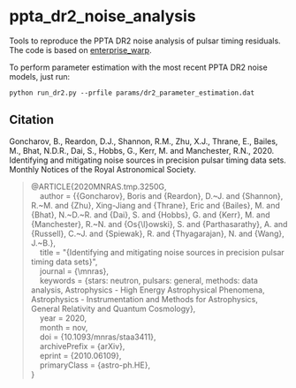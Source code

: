 # ppta_dr2_noise_analysis
Tools to reproduce the PPTA DR2 noise analysis of pulsar timing residuals. The code is based on [enterprise_warp](https://github.com/bvgoncharov/enterprise_warp "enterprise_warp: Wrapper and tools for Enterprise").

To perform parameter estimation with the most recent PPTA DR2 noise models, just run:
```
python run_dr2.py --prfile params/dr2_parameter_estimation.dat
```

## Citation

Goncharov, B., Reardon, D.J., Shannon, R.M., Zhu, X.J., Thrane, E., Bailes, M., Bhat, N.D.R., Dai, S., Hobbs, G., Kerr, M. and Manchester, R.N., 2020. Identifying and mitigating noise sources in precision pulsar timing data sets. Monthly Notices of the Royal Astronomical Society.

> @ARTICLE{2020MNRAS.tmp.3250G,\
> &nbsp;&nbsp;&nbsp;&nbsp;author = {{Goncharov}, Boris and {Reardon}, D.~J. and {Shannon}, R.~M. and {Zhu}, Xing-Jiang and {Thrane}, Eric and {Bailes}, M. and {Bhat}, N.~D.~R. and {Dai}, S. and {Hobbs}, G. and {Kerr}, M. and {Manchester}, R.~N. and {Os{\l}owski}, S. and {Parthasarathy}, A. and {Russell}, C.~J. and {Spiewak}, R. and {Thyagarajan}, N. and {Wang}, J.~B.},\
> &nbsp;&nbsp;&nbsp;&nbsp;title = "{Identifying and mitigating noise sources in precision pulsar timing data sets}",\
> &nbsp;&nbsp;&nbsp;&nbsp;journal = {\mnras},\
> &nbsp;&nbsp;&nbsp;&nbsp;keywords = {stars: neutron, pulsars: general, methods: data analysis, Astrophysics - High Energy Astrophysical Phenomena, Astrophysics - Instrumentation and Methods for Astrophysics, General Relativity and Quantum Cosmology},\
> &nbsp;&nbsp;&nbsp;&nbsp;year = 2020,\
> &nbsp;&nbsp;&nbsp;&nbsp;month = nov,\
> &nbsp;&nbsp;&nbsp;&nbsp;doi = {10.1093/mnras/staa3411},\
> &nbsp;&nbsp;&nbsp;&nbsp;archivePrefix = {arXiv},\
> &nbsp;&nbsp;&nbsp;&nbsp;eprint = {2010.06109},\
> &nbsp;&nbsp;&nbsp;&nbsp;primaryClass = {astro-ph.HE},\
> }
